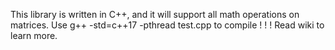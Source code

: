 This library is written in C++, and it will support all math operations on matrices.
Use g++ -std=c++17 -pthread test.cpp to compile ! ! !
Read wiki to learn more.
